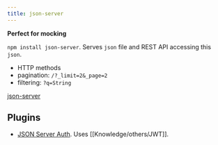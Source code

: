 ```yaml
---
title: json-server
---
```


**Perfect for mocking**

`npm install json-server`. Serves `json` file and REST API accessing this `json`.

- HTTP methods
- pagination: `/?_limit=2&_page=2`
- filtering: `?q=String`

[json-server](https://github.com/typicode/json-server)

## Plugins

- [JSON Server Auth](https://github.com/jeremyben/json-server-auth). Uses [[Knowledge/others/JWT]].
